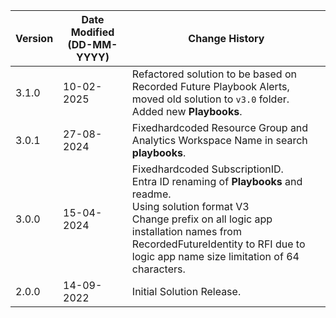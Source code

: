 | **Version** | **Date Modified (DD-MM-YYYY)** | **Change History**                          |
|-------------|--------------------------------|---------------------------------------------|
| 3.1.0       | 10-02-2025                     | Refactored solution to be based on Recorded Future Playbook Alerts, moved old solution to `v3.0` folder.<br> Added new **Playbooks**. |
| 3.0.1       | 27-08-2024                     | Fixedhardcoded Resource Group and Analytics Workspace Name in search **playbooks**. |
| 3.0.0       | 15-04-2024                     | Fixedhardcoded SubscriptionID.<br> Entra ID renaming of **Playbooks** and readme.<br> Using solution format V3<br>Change prefix on all logic app installation names from RecordedFutureIdentity to RFI due to logic app name size limitation of 64 characters. |
| 2.0.0       | 14-09-2022                     | Initial Solution Release. |
